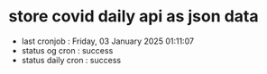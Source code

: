 # store covid daily api as json data

- last cronjob : Friday, 03 January 2025 01:11:07
- status og cron : success
- status daily cron : success
      
      